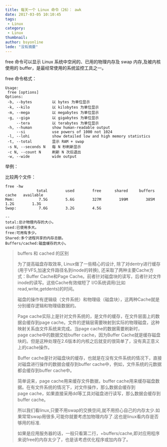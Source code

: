 ```yaml
---
title: 每天一个 Linux 命令（26）： awk
date: 2017-03-05 10:10:45
tags:
 - Linux
category: 
 - Linux
thumbnail: 
author: bsyonline
lede: "没有摘要"
---
```


free 命令可以显示 Linux 系统中空闲的、已用的物理内存及 swap 内存,及被内核使用的 buffer，是最经常使用的系统监控工具之一。

<!-- more -->

free 命令格式：

```shell
Usage:
 free [options]
Options:
 -b, --bytes         以 bytes 为单位显示
 -k, --kilo          以 kilobytes 为单位显示
 -m, --mega          以 megabytes 为单位显示
 -g, --giga          以 gigabytes 为单位显示
     --tera          以 terabytes 为单位显示
 -h, --human         show human-readable output
     --si            use powers of 1000 not 1024
 -l, --lohi          show detailed low and high memory statistics
 -t, --total         显示 RAM + swap
 -s N, --seconds N   每 N 秒刷新显示
 -c N, --count N     刷新 N 次后退出
 -w, --wide          wide output
```

举例：

比较两个文件：

```shell
free -hw
              total        used        free      shared     buffers       cache   available
Mem:           7.5G        5.6G        327M        199M        385M        1.2G        1.3G
Swap:          7.6G        3.2G        4.5G

--
total:总计物理内存的大小。
used:已使用多大。
free:可用有多少。
Shared:多个进程共享的内存总额。
Buffers/cached:磁盘缓存的大小。
```
> buffers 和 cached 的区别
>
> 为了提高磁盘存取效率, Linux做了一些精心的设计, 除了对dentry进行缓存(用于VFS,加速文件路径名到inode的转换), 还采取了两种主要Cache方式：Buffer Cache和Page Cache。前者针对磁盘块的读写，后者针对文件inode的读写。这些Cache有效缩短了 I/O系统调用(比如read,write,getdents)的时间。
>
> 磁盘的操作有逻辑级（文件系统）和物理级（磁盘块），这两种Cache就是分别缓存逻辑和物理级数据的。
>
> Page cache实际上是针对文件系统的，是文件的缓存，在文件层面上的数据会缓存到page cache。文件的逻辑层需要映射到实际的物理磁盘，这种映射关系由文件系统来完成。当page cache的数据需要刷新时，page cache中的数据交给buffer cache，因为Buffer Cache就是缓存磁盘块的。但是这种处理在2.6版本的内核之后就变的很简单了，没有真正意义上的cache操作。
>
> Buffer cache是针对磁盘块的缓存，也就是在没有文件系统的情况下，直接对磁盘进行操作的数据会缓存到buffer cache中，例如，文件系统的元数据都会缓存到buffer cache中。
>
> 简单说来，page cache用来缓存文件数据，buffer cache用来缓存磁盘数据。在有文件系统的情况下，对文件操作，那么数据会缓存到page cache，如果直接采用dd等工具对磁盘进行读写，那么数据会缓存到buffer cache。
>
> 所以我们看linux,只要不用swap的交换空间,就不用担心自己的内存太少.如果常常swap用很多,可能你就要考虑加物理内存了.这也是linux看内存是否够用的标准.
>
> 如果是应用服务器的话，一般只看第二行，+buffers/cache,即对应用程序来说free的内存太少了，也是该考虑优化程序或加内存了。

